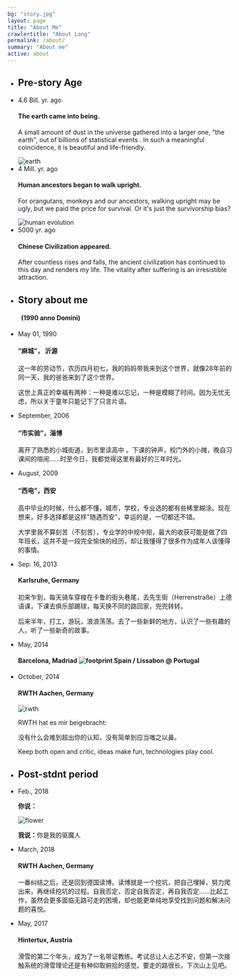 ```yaml
---
bg: "story.jpg"
layout: page
title: "About Me"
crawlertitle: "About Long"
permalink: /about/
summary: "About me"
active: about
---
```


<div class="time-line">
    <!--
    <div class="row example-basic">
        <div class="col-md-12 example-title">
            <h2>Basic Timeline</h2>
            <p>Extra small devices (phones, less than 768px)</p>
        </div>
        <div class="col-xs-10 col-xs-offset-1 col-sm-8 col-sm-offset-2">
            <ul class="timeline">
                <li class="timeline-item">
                    <div class="timeline-info">
                        <span>March 12, 2016</span>
                    </div>
                    <div class="timeline-marker"></div>
                    <div class="timeline-content">
                        <h3 class="timeline-title">Event Title</h3>
                        <p>Nullam vel sem. Nullam vel sem. Integer ante arcu, accumsan a, consectetuer eget, posuere ut, mauris. Donec orci lectus, aliquam ut, faucibus non, euismod id, nulla. Donec vitae sapien ut libero venenatis faucibus. ullam dictum felis
                            eu pede mollis pretium. Pellentesque ut neque.</p>
                    </div>
                </li>
                <li class="timeline-item">
                    <div class="timeline-info">
                        <span>March 23, 2016</span>
                    </div>
                    <div class="timeline-marker"></div>
                    <div class="timeline-content">
                        <h3 class="timeline-title">Event Title</h3>
                        <p>Nullam vel sem. Nullam vel sem. Integer ante arcu, accumsan a, consectetuer eget, posuere ut, mauris. Donec orci lectus, aliquam ut, faucibus non, euismod id, nulla. Donec vitae sapien ut libero venenatis faucibus. ullam dictum felis
                            eu pede mollis pretium. Pellentesque ut neque. </p>
                    </div>
                </li>
                <li class="timeline-item period">
                    <div class="timeline-info"></div>
                    <div class="timeline-marker"></div>
                    <div class="timeline-content">
                        <h2 class="timeline-title">April 2016</h2>
                    </div>
                </li>
                <li class="timeline-item">
                    <div class="timeline-info">
                        <span>April 02, 2016</span>
                    </div>
                    <div class="timeline-marker"></div>
                    <div class="timeline-content">
                        <h3 class="timeline-title">Event Title</h3>
                        <p>Nullam vel sem. Nullam vel sem. Integer ante arcu, accumsan a, consectetuer eget, posuere ut, mauris. Donec orci lectus, aliquam ut, faucibus non, euismod id, nulla. Donec vitae sapien ut libero venenatis faucibus. ullam dictum felis
                            eu pede mollis pretium. Pellentesque ut neque. </p>
                    </div>
                </li>
                <li class="timeline-item">
                    <div class="timeline-info">
                        <span>April 28, 2016</span>
                    </div>
                    <div class="timeline-marker"></div>
                    <div class="timeline-content">
                        <h3 class="timeline-title">Event Title</h3>
                        <p>Nullam vel sem. Nullam vel sem. Integer ante arcu, accumsan a, consectetuer eget, posuere ut, mauris. Donec orci lectus, aliquam ut, faucibus non, euismod id, nulla. Donec vitae sapien ut libero venenatis faucibus. ullam dictum felis
                            eu pede mollis pretium. Pellentesque ut neque. </p>
                    </div>
                </li>
            </ul>
        </div>
    </div>
    -->
    <ul class="timeline-split">
        <li class="timeline-item period">
            <div class="timeline-info"></div>
            <div class="timeline-marker"></div>
            <div class="timeline-content">
                <h2 class="timeline-title">Pre-story Age</h2>
            </div>
        </li>
        <li class="timeline-item">
            <div class="timeline-info">
                <span>4.6 Bill. yr. ago</span>
            </div>
            <div class="timeline-marker"></div>
            <div class="timeline-content">
                <h4 class="timeline-title">The earth came into being.</h4>
                <p>A small amount of dust in the universe gathered into a larger one, "the earth", out of billions of statistical events . In such a meaningful coincidence, it is beautiful and life-friendly.</p>
                <img src="{{ site.images | relative_url }}/tl-earth.png" alt="earth" class='timeline-image'>
            </div>
        </li>
        <li class="timeline-item">
            <div class="timeline-info">
                <span>4 Mill. yr. ago</span>
            </div>
            <div class="timeline-marker"></div>
            <div class="timeline-content">
                <h4 class="timeline-title">Human ancestors began to walk upright.</h4>
                <p>For orangutans, monkeys and our ancestors, walking upright may be ugly, but we paid the price for survival. Or it's just the survivorship bias?</p>
                <img src="{{ site.images | relative_url }}/tl-human.png" alt="human evolution" class='timeline-image'>
            </div>
        </li>
        <li class="timeline-item">
            <div class="timeline-info">
                <span>5000 yr. ago</span>
            </div>
            <div class="timeline-marker"></div>
            <div class="timeline-content">
                <h4 class="timeline-title">Chinese Civilization appeared.</h4>
                <p>After countless rises and falls, the ancient civilization has continued to this day and renders my life. The vitality after suffering is an irresistible attraction. </p>
                <!-- <img src="{{ site.images | relative_url }}/tl-dragon.png" alt="dragon" class='timeline-image'> -->
            </div>
        </li>
        <li class="timeline-item period">
            <div class="timeline-info"></div>
            <div class="timeline-marker"></div>
            <div class="timeline-content">
                <h2 class="timeline-title">Story about me</h2>
                <h4 class="timeline-title">&nbsp;&nbsp;(1990 anno Domini)</h4>
            </div>
        </li>
        <li class="timeline-item">
            <div class="timeline-info">
                <span>May 01, 1990</span>
            </div>
            <div class="timeline-marker"></div>
            <div class="timeline-content">
                <h4 class="timeline-title">“麻城”， 沂源</h4>
                <p>这一年的劳动节，农历四月初七，我的妈妈带我来到这个世界，就像28年前的同一天，我的爸爸来到了这个世界。</p>
                <p>这世上真正的幸福有两种：一种是难以忘记，一种是模糊了时间。因为无忧无虑，所以关于童年只能记下了只言片语。</p>
            </div>
        </li>
        <li class="timeline-item">
            <div class="timeline-info">
                <span>September, 2006</span>
            </div>
            <div class="timeline-marker"></div>
            <div class="timeline-content">
                <h4 class="timeline-title">“市实验”，淄博</h4>
                <p>离开了熟悉的小城街道，到市里读高中 。下课的钟声，校门外的小摊，晚自习课间的喧闹……时至今日，我都觉得这里有最好的三年时光。</p>
            </div>
        </li>
        <li class="timeline-item">
            <div class="timeline-info">
                <span>August, 2009</span>
            </div>
            <div class="timeline-marker"></div>
            <div class="timeline-content">
                <h4 class="timeline-title">“西电”，西安</h4>
                <p>高中毕业的时候，什么都不懂，城市，学校，专业选的都有些稀里糊涂。现在想来，好多选择都是这样"随遇而安"，幸运的是，一切都还不错。</p>
                <p>大学里我不算刻苦（不刻苦），专业学的中规中矩，最大的收获可能是做了四年班长，这并不是一段完全愉快的经历，却让我懂得了很多作为成年人该懂得的事情。</p>
            </div>
        </li>
        <li class="timeline-item">
            <div class="timeline-info">
                <span>Sep. 16, 2013</span>
            </div>
            <div class="timeline-marker"></div>
            <div class="timeline-content">
                <h4 class="timeline-title">Karlsruhe, Germany</h4>
                <p>初来乍到，每天骑车穿梭在卡鲁的街头巷尾，去先生街（Herrenstraße）上德语课，下课去俱乐部踢球，每天换不同的路回家，兜兜转转。</p>
                <p>后来半年，打工，游玩，浪浪荡荡。去了一些新鲜的地方，认识了一些有趣的人，听了一些新奇的故事。</p>
            </div>
        </li>
		<li class="timeline-item">
            <div class="timeline-info">
                <span>May, 2014</span>
            </div>
            <div class="timeline-marker"></div>
            <div class="timeline-content">
                <h4 class="timeline-title">Barcelona, Madriad <img src="{{ site.images | relative_url }}/footprint.png" alt="footprint" /> Spain / Lissabon @ Portugal</h4>
            </div>
        </li>
        <li class="timeline-item">
            <div class="timeline-info">
                <span>October, 2014</span>
            </div>
            <div class="timeline-marker"></div>
            <div class="timeline-content">
                <h4 class="timeline-title">RWTH Aachen, Germany</h4>
                <p><img src="{{ site.images | relative_url }}/tl-rwth.png" alt="rwth" class='timeline-image'></p>
                <p>RWTH hat es mir beigebracht:</p>
				<p>没有什么会难到超出你的认知，没有简单到应当嗤之以鼻。</p>
				<p>Keep both open and critic, ideas make fun, technologies play cool.</p>
            </div>
        </li>
        <li class="timeline-item period">
            <div class="timeline-info"></div>
            <div class="timeline-marker"></div>
            <div class="timeline-content">
                <h2 class="timeline-title">Post-stdnt period</h2>
            </div>
        </li>
        <li class="timeline-item">
            <div class="timeline-info">
                <span>Feb., 2018</span>
            </div>
            <div class="timeline-marker"></div>
            <div class="timeline-content">
                <p><b>你说：</b></p>
                <img src="{{ site.images | relative_url }}/tl-flower.jpg" alt="flower" class='timeline-image'>
                <p><b>我说：</b>你是我的驱魔人</p>
            </div>
        </li>
        <li class="timeline-item">
            <div class="timeline-info">
                <span>March, 2018</span>
            </div>
            <div class="timeline-marker"></div>
            <div class="timeline-content">
                <h4 class="timeline-title">RWTH Aachen, Germany</h4>
                <p>一番纠结之后，还是回到德国读博。读博就是一个挖坑，把自己埋掉，努力爬出来，再继续挖坑的过程。自我否定，否定自我否定，再自我否定……比起工作，虽然会更多面临无路可走的困境，却也能更单纯地享受找到问题和解决问题的喜悦。</p>
            </div>
        </li>
		<li class="timeline-item">
            <div class="timeline-info">
                <span>May, 2017</span>
            </div>
            <div class="timeline-marker"></div>
            <div class="timeline-content">
                <h4 class="timeline-title">Hintertux, Austria</h4>
                <p>滑雪的第二个年头，成为了一名带证教练。考试总让人忐忑不安，但第一次接触系统的滑雪理论还是有种仰取俯拾的感觉。要走的路很长，下次山上见吧。</p>
            </div>
        </li>
    </ul>
    <!--
    <div class="row example-centered">
        <div class="col-md-12 example-title">
            <h2>Centered Timeline</h2>
            <p>Medium devices (desktops, 992px and up).</p>
        </div>
        <div class="col-xs-10 col-xs-offset-1 col-sm-8 col-sm-offset-2">
            <ul class="timeline timeline-centered">
                <li class="timeline-item">
                    <div class="timeline-info">
                        <span>March 12, 2016</span>
                    </div>
                    <div class="timeline-marker"></div>
                    <div class="timeline-content">
                        <h3 class="timeline-title">Event Title</h3>
                        <p>Nullam vel sem. Nullam vel sem. Integer ante arcu, accumsan a, consectetuer eget, posuere ut, mauris. Donec orci lectus, aliquam ut, faucibus non, euismod id, nulla. Donec vitae sapien ut libero venenatis faucibus. ullam dictum felis
                            eu pede mollis pretium. Pellentesque ut neque.</p>
                    </div>
                </li>
                <li class="timeline-item">
                    <div class="timeline-info">
                        <span>March 23, 2016</span>
                    </div>
                    <div class="timeline-marker"></div>
                    <div class="timeline-content">
                        <h3 class="timeline-title">Event Title</h3>
                        <p>Nullam vel sem. Nullam vel sem. Integer ante arcu, accumsan a, consectetuer eget, posuere ut, mauris. Donec orci lectus, aliquam ut, faucibus non, euismod id, nulla. Donec vitae sapien ut libero venenatis faucibus. ullam dictum felis
                            eu pede mollis pretium. Pellentesque ut neque. </p>
                    </div>
                </li>
                <li class="timeline-item period">
                    <div class="timeline-info"></div>
                    <div class="timeline-marker"></div>
                    <div class="timeline-content">
                        <h2 class="timeline-title">April 2016</h2>
                    </div>
                </li>
                <li class="timeline-item">
                    <div class="timeline-info">
                        <span>April 02, 2016</span>
                    </div>
                    <div class="timeline-marker"></div>
                    <div class="timeline-content">
                        <h3 class="timeline-title">Event Title</h3>
                        <p>Nullam vel sem. Nullam vel sem. Integer ante arcu, accumsan a, consectetuer eget, posuere ut, mauris. Donec orci lectus, aliquam ut, faucibus non, euismod id, nulla. Donec vitae sapien ut libero venenatis faucibus. ullam dictum felis
                            eu pede mollis pretium. Pellentesque ut neque. </p>
                    </div>
                </li>
                <li class="timeline-item">
                    <div class="timeline-info">
                        <span>April 28, 2016</span>
                    </div>
                    <div class="timeline-marker"></div>
                    <div class="timeline-content">
                        <h3 class="timeline-title">Event Title</h3>
                        <p>Nullam vel sem. Nullam vel sem. Integer ante arcu, accumsan a, consectetuer eget, posuere ut, mauris. Donec orci lectus, aliquam ut, faucibus non, euismod id, nulla. Donec vitae sapien ut libero venenatis faucibus. ullam dictum felis
                            eu pede mollis pretium. Pellentesque ut neque. </p>
                    </div>
                </li>
            </ul>
        </div>
    </div>
    -->
</div>